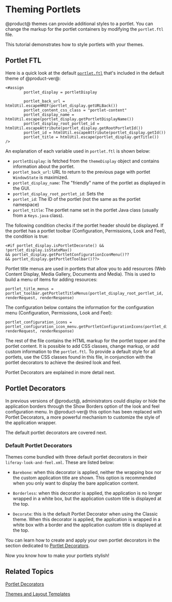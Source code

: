 # Theming Portlets [](id=theming-portlets)

@product@ themes can provide additional styles to a portlet. You can change the
markup for the portlet containers by modifying the `portlet.ftl` file.

This tutorial demonstrates how to style portlets with your themes.

## Portlet FTL [](id=portlet-ftl)

Here is a quick look at the default [`portlet.ftl`](https://github.com/liferay/liferay-portal/blob/7.0.x/modules/apps/foundation/frontend-theme/frontend-theme-classic/src/templates/portlet.ftl) 
that's included in the default theme of @product-ver@:

    <#assign
            portlet_display = portletDisplay
    
            portlet_back_url = htmlUtil.escapeHREF(portlet_display.getURLBack())
            portlet_content_css_class = "portlet-content"
            portlet_display_name = htmlUtil.escape(portlet_display.getPortletDisplayName())
            portlet_display_root_portlet_id = htmlUtil.escapeAttribute(portlet_display.getRootPortletId())
            portlet_id = htmlUtil.escapeAttribute(portlet_display.getId())
            portlet_title = htmlUtil.escape(portlet_display.getTitle())
    />
 
An explanation of each variable used in `portlet.ftl` is shown below:

- `portletDisplay`: is fetched from the `themeDisplay` object and contains 
  information about the portlet.
- `portlet_back_url`: URL to return to the previous page with portlet 
  `WindowState` is maximized.
- `portlet_display_name`: The "friendly" name of the portlet as displayed in the
    GUI. 
- `portlet_display_root_portlet_id`: Sets the 
- `portlet_id`: The ID of the portlet (not the same as the portlet namespace)
- `portlet_title`: The portlet name set in the portlet Java class 
  (usually from a `Keys.java` class).

The following condition checks if the portlet header should be displayed. If 
the portlet has a portlet toolbar (Configuration, Permissions, Look and Feel), 
the condition is true:

    <#if portlet_display.isPortletDecorate() && !portlet_display.isStateMax() 
    && portlet_display.getPortletConfigurationIconMenu()?? 
    && portlet_display.getPortletToolbar()??>

Portlet title menus are used in portlets that allow you to add resources 
(Web Content Display, Media Gallery, Documents and Media). This is used to build 
a menu of items for adding resources:

    portlet_title_menus = portlet_toolbar.getPortletTitleMenus(portlet_display_root_portlet_id, renderRequest, renderResponse)

The configuration below contains the information for the configuration menu 
(Configuration, Permissions, Look and Feel):

    portlet_configuration_icons = portlet_configuration_icon_menu.getPortletConfigurationIcons(portlet_display_root_portlet_id, renderRequest, renderResponse)

The rest of the file contains the HTML markup for the portlet topper and the 
portlet content. It is possible to add CSS classes, change markup, or add custom 
information to the `portlet.ftl`. To provide a default style for all portlets, 
use the CSS classes found in this file, in conjunction with the portlet 
decorators to achieve the desired look and feel.

Portlet Decorators are explained in more detail next.

## Portlet Decorators [](id=portlet-decorators)

In previous versions of @product@, administrators could display or hide the 
application borders through the Show Borders option of the look and feel 
configuration menu. In @product-ver@ this option has been replaced with 
Portlet Decorators, a more powerful mechanism to customize the style of the 
application wrapper.

The default portlet decorators are covered next.

### Default Portlet Decorators

Themes come bundled with three default portlet decorators in their 
`liferay-look-and-feel.xml`. These are listed below:

- `Barebone`: when this decorator is applied, neither the wrapping box nor the 
custom application title are shown. This option is recommended when you only 
want to display the bare application content.

- `Borderless`: when this decorator is applied, the application is no longer 
wrapped in a white box, but the application custom title is displayed at the top.

- `Decorate`: this is the default Portlet Decorator when using the Classic 
theme. When this decorator is applied, the application is wrapped in a white box 
with a border and the application custom title is displayed at the top.

You can learn how to create and apply your own portlet decorators in the section 
dedicated to [Portlet Decorators](/develop/tutorials/-/knowledge_base/7-0/portlet-decorators).

Now you know how to make your portlets stylish!

## Related Topics

[Portlet Decorators](/develop/tutorials/-/knowledge_base/7-0/portlet-decorators)

[Themes and Layout Templates](/develop/tutorials/-/knowledge_base/7-0/themes-and-layout-templates)
